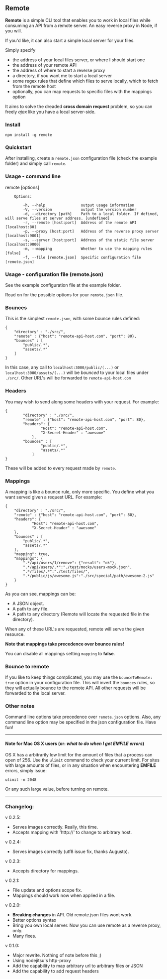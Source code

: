 ## Remote

**Remote** is a simple CLI tool that enables you to work in local files while consuming an API from a remote server. An easy reverse proxy in Node, if you will.

If you'd like, it can also start a simple local server for your files.

Simply specify

- the address of your local files server, or where I should start one
- the address of your remote API
- the address of where to start a reverse proxy
- a directory, if you want me to start a local server
- some regex rules that define which files to serve locally, which to fetch from the remote host
- optionally, you can map requests to specific files with the mappings option

It aims to solve the dreaded **cross domain request** problem, so you can freely *ajax* like you have a local server-side.

### Install

	npm install -g remote

### Quickstart

After installing, create a `remote.json` configuration file (check the example folder) and simply call `remote`.

### Usage - command line

  remote [options]

		Options:

			-h, --help                output usage information
			-V, --version             output the version number
			-d, --directory [path]    Path to a local folder. If defined, will serve files at server address. [undefined]
			-r, --remote [host:port]  Address of the remote API [localhost:80]
			-p, --proxy [host:port]   Address of the reverse proxy server [localhost:9001]
			-s, --server [host:port]  Address of the static file server [localhost:9000]
			-m, --mapping             Whether to use the mapping rules [false]
			-f, --file [remote.json]  Specific configuration file [remote.json]

### Usage - configuration file (remote.json)

See the example configuration file at the example folder.

Read on for the possible options for your `remote.json` file.

### Bounces

This is the simplest `remote.json`, with some bounce rules defined:

	{
		"directory" : "./src/",
		"remote" : {"host": "remote-api-host.com", "port": 80},
		"bounces" : [
		    "public/.*",
		    "assets/.*"
		]
	}

In this case, any call to `localhost:3000/public/(...)` or `localhost:3000/assets/(...)`  will be *bounced* to your local files under `./src/`.
Other URL's will be forwarded to `remote-api-host.com`

### Headers

You may wish to send along some headers with your request. For example:

    {
			"directory" : "./src/",
			"remote" : {"host": "remote-api-host.com", "port": 80},
			"headers": {
					"Host": "remote-api-host.com",
					"X-Secret-Header" : "awesome"
				},
			"bounces" : [
					"public/.*",
					"assets/.*"
				]
    }

These will be added to every request made by `remote`.

### Mappings

A mapping is like a bounce rule, only more specific. You define what you want served given a request URL. For example:

    {
		"directory" : "./src/",
		"remote" : {"host": "remote-api-host.com", "port": 80},
		"headers": {
				"Host": "remote-api-host.com",
				"X-Secret-Header" : "awesome"
		},
		"bounces" : [
		    "public/.*",
		    "assets/.*"
		],
        "mapping": true,
        "mappings": {
            ".*/api/users/1/remove": {"result": "ok"},
            ".*/api/users/.*":"./test/mocks/users-mock.json",
            ".*/files/.*":"./test/files/",
            ".*/public/js/awesome.js":"./src/special/path/awesome-2.js"
        }
    }


As you can see, mappings can be:

- A JSON object.
- A path to any file.
- A path to any directory (Remote will locate the requested file in the directory).

When any of these URL's are requested, remote will serve the given resource.

**Note that mappings take precedence over bounce rules!**

You can disable all mappings setting `mapping` to **false**.

### Bounce to remote

If you like to keep things complicated, you may use the `bounceToRemote: true` option in your configuration file.
This will invert the `bounces` rules, so they will actually bounce to the remote API. All other requests will be forwarded to the local server.

### Other notes

Command line options take precedence over `remote.json` options.
Also, any command line option may be specified in the json configuration file.
Have fun!

-----------------

#### Note for Mac OS X users (or: *what to do when I get EMFILE errors*)

OS X has a arbitrarily low limit for the amount of files that a process can open of 256.
Use the `ulimit` command to check your current limit.
For sites with large amounts of files, or in any situation when encountering **EMFILE** errors, simply issue:

    ulimit -n 2048

Or any such large value, before turning on remote.

-----------------

### Changelog:
v 0.2.5:

- Serves images correctly. Really, this time.
- Accepts mapping with 'http://' to change to arbitrary host.

v 0.2.4:

- Serves images correctly (utf8 issue fix, thanks Augusto).

v 0.2.3:

- Accepts directory for mappings.

v 0.2.1:

- File update and options scope fix.
- Mappings should work now when applied in a file.

v 0.2.0:

- **Breaking changes** in API. Old remote.json files wont work.
- Better options syntax
- Bring you own local server. Now you can use remote as a reverse proxy, only.
- Many fixes.

v 0.1.0:

- Major rewrite. Nothing of note before this ;)
- Using nodejitsu's http-proxy
- Add the capability to map arbitrary url to arbitrary files or JSON
- Add the capability to add request headers